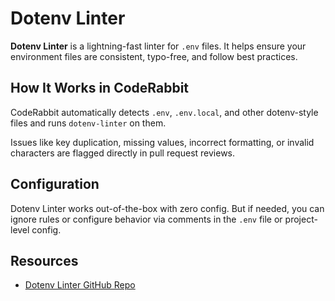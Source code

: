 # Dotenv Linter

**Dotenv Linter** is a lightning-fast linter for `.env` files. It helps ensure your environment files are consistent, typo-free, and follow best practices.

## How It Works in CodeRabbit

CodeRabbit automatically detects `.env`, `.env.local`, and other dotenv-style files and runs `dotenv-linter` on them.

Issues like key duplication, missing values, incorrect formatting, or invalid characters are flagged directly in pull request reviews.

## Configuration

Dotenv Linter works out-of-the-box with zero config. But if needed, you can ignore rules or configure behavior via comments in the `.env` file or project-level config.

## Resources

- [Dotenv Linter GitHub Repo](https://github.com/dotenv-linter/dotenv-linter)
